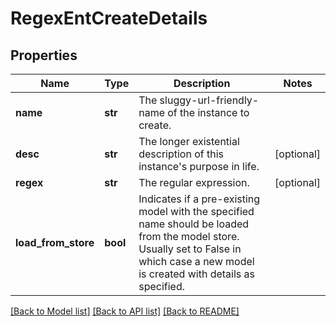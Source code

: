 # RegexEntCreateDetails

## Properties
Name | Type | Description | Notes
------------ | ------------- | ------------- | -------------
**name** | **str** | The sluggy-url-friendly-name of the instance to create. | 
**desc** | **str** | The longer existential description of this instance&#39;s purpose in life. | [optional] 
**regex** | **str** | The regular expression. | [optional] 
**load_from_store** | **bool** | Indicates if a pre-existing model with the specified name should be loaded from the model store. Usually set to False in which case a new model is created with details as specified. | 

[[Back to Model list]](../README.md#documentation-for-models) [[Back to API list]](../README.md#documentation-for-api-endpoints) [[Back to README]](../README.md)


